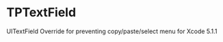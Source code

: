 TPTextField
===========

UITextField Override for preventing copy/paste/select menu for Xcode 5.1.1
